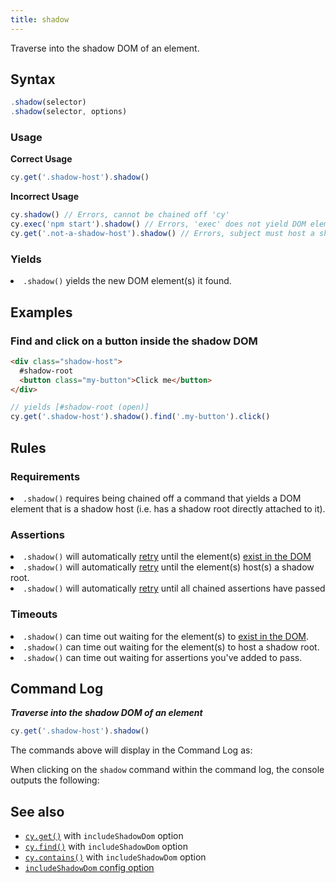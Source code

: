 ```yaml
---
title: shadow
---
```


Traverse into the shadow DOM of an element.

## Syntax

```javascript
.shadow(selector)
.shadow(selector, options)
```

### Usage

**<Icon name="check-circle" color="green"></Icon> Correct Usage**

```javascript
cy.get('.shadow-host').shadow()
```

**<Icon name="exclamation-triangle" color="red"></Icon> Incorrect Usage**

```javascript
cy.shadow() // Errors, cannot be chained off 'cy'
cy.exec('npm start').shadow() // Errors, 'exec' does not yield DOM element
cy.get('.not-a-shadow-host').shadow() // Errors, subject must host a shadow root
```

### Yields [<Icon name="question-circle"/>](introduction-to-cypress#Subject-Management)

<List><li>`.shadow()` yields the new DOM element(s) it found.</li></List>

## Examples

### Find and click on a button inside the shadow DOM

```html
<div class="shadow-host">
  #shadow-root
  <button class="my-button">Click me</button>
</div>
```

```javascript
// yields [#shadow-root (open)]
cy.get('.shadow-host').shadow().find('.my-button').click()
```

## Rules

### Requirements [<Icon name="question-circle"/>](introduction-to-cypress#Chains-of-Commands)

<List><li>`.shadow()` requires being chained off a command that yields a DOM element that is a shadow host (i.e. has a shadow root directly attached to it).</li></List>

### Assertions [<Icon name="question-circle"/>](introduction-to-cypress#Assertions)

<List><li>`.shadow()` will automatically [retry](/guides/core-concepts/retry-ability) until the element(s) [exist in the DOM](/guides/core-concepts/introduction-to-cypress#Default-Assertions)</li><li>`.shadow()` will automatically [retry](/guides/core-concepts/retry-ability) until the element(s) host(s) a shadow root.</li><li>`.shadow()` will automatically [retry](/guides/core-concepts/retry-ability) until all chained assertions have passed</li></List>

### Timeouts [<Icon name="question-circle"/>](introduction-to-cypress#Timeouts)

<List><li>`.shadow()` can time out waiting for the element(s) to [exist in the DOM](/guides/core-concepts/introduction-to-cypress#Default-Assertions).</li><li>`.shadow()` can time out waiting for the element(s) to host a shadow root.</li><li>`.shadow()` can time out waiting for assertions you've added to pass.</li></List>

## Command Log

**_Traverse into the shadow DOM of an element_**

```javascript
cy.get('.shadow-host').shadow()
```

The commands above will display in the Command Log as:

<DocsImage src="/img/api/shadow/shadow-command-log.png" alt="Command Log shadow" ></DocsImage>

When clicking on the `shadow` command within the command log, the console outputs the following:

<DocsImage src="/img/api/shadow/shadow-in-console.png" alt="console.log shadow" ></DocsImage>

## See also

- [`cy.get()`](/api/commands/get#Arguments) with `includeShadowDom` option
- [`cy.find()`](/api/commands/find#Arguments) with `includeShadowDom` option
- [`cy.contains()`](/api/commands/contains#Arguments) with `includeShadowDom` option
- [`includeShadowDom` config option](/guides/references/configuration#Global)
